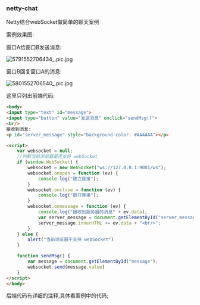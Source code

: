 ### netty-chat

Netty结合webSocket做简单的聊天案例

案例效果图:

窗口A给窗口B发送消息:

![5791552706434_.pic.jpg](https://upload-images.jianshu.io/upload_images/15181329-435eab3ddc05f7ed.jpg?imageMogr2/auto-orient/strip%7CimageView2/2/w/1240)

窗口B回复窗口A的消息:

![5801552706540_.pic.jpg](https://upload-images.jianshu.io/upload_images/15181329-8a302f144acab26e.jpg?imageMogr2/auto-orient/strip%7CimageView2/2/w/1240)

这里只列出前端代码:

```html
<body>
<input type="text" id="message">
<input type="button" value="发送消息" onclick="sendMsg()">
<br/>
接收到消息:
<p id="server_message" style="background-color: #AAAAAA"></p>

<script>
    var websocket = null;
    //判断当前浏览器是否支持 webSocket
    if (window.WebSocket) {
        websocket = new WebSocket("ws://127.0.0.1:9001/ws");
        websocket.onopen = function (ev) {
            console.log("建立连接");
        }
        websocket.onclose = function (ev) {
            console.log("断开连接");
        }
        websocket.onmessage = function (ev) {
            console.log("接收到服务器的消息" + ev.data);
            var server_message = document.getElementById("server_message");
            server_message.innerHTML += ev.data + "<br/>";
        }
    } else {
        alert("当前浏览器不支持 webSocket")
    }

    function sendMsg() {
        var message = document.getElementById("message");
        websocket.send(message.value)
    }
</script>
</body>
```
后端代码有详细的注释,具体看案例中的代码;

